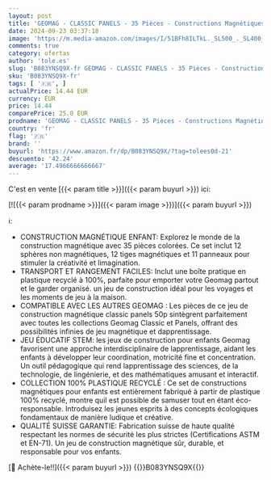 ```yaml
---
layout: post
title: 'GEOMAG - CLASSIC PANELS - 35 Pièces - Constructions Magnétiques Pour Enfants dès 5 Ans - 100% Plastique Recyclé - 12 Tiges  12 Billes  11 Tiles Construction - Jeux STEM - Fabrication Suisse'
date: 2024-09-23 03:37:18
image: 'https://m.media-amazon.com/images/I/51BFh8ILTkL._SL500_._SL400_.jpg'
comments: true
category: ofertas
author: 'tole.es'
slug: 'B083YNSQ9X-fr GEOMAG - CLASSIC PANELS - 35 Pièces - Constructions...'
sku: 'B083YNSQ9X-fr'
tags: [ '🇫🇷', ]
actualPrice: 14.44 EUR
currency: EUR
price: 14.44
comparePrice: 25.0 EUR
prodname: 'GEOMAG - CLASSIC PANELS - 35 Pièces - Constructions Magnétiques Pour Enfants dès 5 Ans - 100% Plastique Recyclé - 12 Tiges  12 Billes  11 Tiles Construction - Jeux STEM - Fabrication Suisse'
country: 'fr'
flag: '🇫🇷'
brand: ''
buyurl: 'https://www.amazon.fr/dp/B083YNSQ9X/?tag=tolees0d-21'
descuento: '42.24'
average: '17.4966666666667'
---
```


C'est en vente [{{< param title >}}]({{< param buyurl >}}) ici:

[![{{< param prodname >}}]({{< param image >}})]({{< param buyurl >}})

ℹ️:

- CONSTRUCTION MAGNÉTIQUE ENFANT: Explorez le monde de la construction magnétique avec 35 pièces colorées. Ce set inclut 12 sphères non magnétiques, 12 tiges magnétiques et 11 panneaux pour stimuler la créativité et limagination.
- TRANSPORT ET RANGEMENT FACILES: Inclut une boîte pratique en plastique recyclé à 100%, parfaite pour emporter votre Geomag partout et le garder organisé. un jeu de construction idéal pour les voyages et les moments de jeu à la maison.
- COMPATIBLE AVEC LES AUTRES GEOMAG : Les pièces de ce jeu de construction magnétique classic panels 50p sintègrent parfaitement avec toutes les collections Geomag Classic et Panels, offrant des possibilités infinies de jeu magnétique et dapprentissage.
- JEU ÉDUCATIF STEM: les jeux de construction pour enfants Geomag favorisent une approche interdisciplinaire de lapprentissage, aidant les enfants à développer leur coordination, motricité fine et concentration. Un outil pédagogique qui rend lapprentissage des sciences, de la technologie, de lingénierie, et des mathématiques amusant et interactif.
- COLLECTION 100% PLASTIQUE RECYCLÉ : Ce set de constructions magnétiques pour enfants est entièrement fabriqué à partir de plastique 100% recyclé, montre quil est possible de samuser tout en étant éco-responsable. Introduisez les jeunes esprits à des concepts écologiques fondamentaux de manière ludique et créative.
- QUALITÉ SUISSE GARANTIE: Fabrication suisse de haute qualité respectant les normes de sécurité les plus strictes (Certifications ASTM et EN-71). Un jeu de construction magnétique sûr, durable, et responsable pour vos enfants.

[🛒 Achète-le!!]({{< param buyurl >}})
{{<world>}}B083YNSQ9X{{</world>}}
